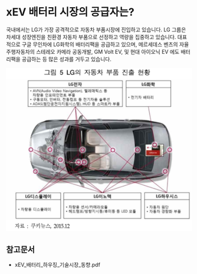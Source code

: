 # xEV 배터리 시장의 공급자는?

국내에서는 LG가 가장 공격적으로 자동차 부품시장에 진입하고 있습니다. LG 그룹은
차세대 성장엔진을 친환경 자동차 부품으로 선정하고 역량을 집중하고 있습니다. 대표
적으로 구글 무인차에 LG화학의 배터리팩을 공급하고 있으며, 메르세데스 벤츠의
자율주행자동차의 스테레오 카메라 공동개발, GM Volt EV, 및 현대 아이오닉 EV
에도 배터리팩을 공급하는 등 많은 성과를 거두고 있습니다.

![](./images/xEV배터리_Q13_1_4.PNG) 

## 참고문서
- xEV_배터리_하우징_기술시장_동향.pdf